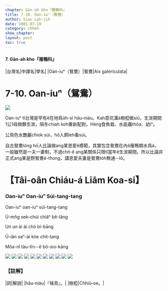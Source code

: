 ```yaml
---
chapter: Gān-ah kho『雁鴨科』
title: 7-10. Oan-iuⁿ（鴛鴦）
author: Siau Lah-jih
date: 2001-07-10
category: chheh
show_chapter: 
layout: post
toc: true
---
```


#### 7. Gān-ah kho『雁鴨科』

|台灣名|中譯名|學名|
|Oan-iuⁿ（鴛鴦）|鴛鴦|Aix galericulata|


# 7-10. Oan-iuⁿ（鴛鴦）

![](../too5/07/07-10-1.鴛鴦.jpg)


Oan-iuⁿ tī台灣是罕有ê在地鳥a̍h-sī hāu-niáu。Kah意坑溝á樹椏做siū，生湠期間1公1母做夥生湠，隔冬chiah koh重新配對。Hèng食魚栽、水底蟲thōa、幼íⁿ。

公鳥色水艷麗chiok súi，hō͘人飼leh看súi。

自古鴛鴦lóng hō͘人比論做ang某恩愛ê模範，其實包含鴛鴦在內ê雁鴨類水鳥á，一般雖然是一夫一妻制，不過chit-ê ang某關係只限tī當年ê生湠期間。所以比論非正式ang某是野鴛鴦ē-thong，講恩愛夫妻是鴛鴦to̍h無通--lò͘。


# 【Tâi-oân Chiáu-á Liām Koa-si】

### **Oan-iuⁿ Oan-iuⁿ Súi-tang-tang**

Oan-iuⁿ oan-iuⁿ súi-tang-tang

Ú-mn̂g sek-chúi chiâⁿ bê-lâng

Un un ài ài chò bí-bāng

Ū-iân saⁿ-ài kòe chi̍t-tang

Môa-nî tàu-tīn--ê bô-sio-kāng


![](../too5/07/07-10-2.鴛鴦.jpg)
![](../too5/07/07-10-3.鴛鴦.jpg)
![](../too5/07/07-10-12.鴛鴦.jpg)
![](../too5/07/07-10-11.鴛鴦.jpg)
![](../too5/07/07-10-10.鴛鴦.jpg)
![](../too5/07/07-10-9.鴛鴦.jpg)
![](../too5/07/07-10-8.鴛鴦.jpg)
![](../too5/07/07-10-7.鴛鴦.jpg)
![](../too5/07/07-10-4.鴛鴦.jpg)
![](../too5/07/07-10-5.鴛鴦.jpg)
![](../too5/07/07-10-6.鴛鴦.jpg)


### 【註解】

|詞|解說|
|hāu-niáu|『候鳥』。|
|樹椏|Chhiū-oe。|
